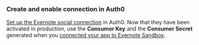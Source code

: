 ### Create and enable connection in Auth0
[Set up the Evernote social connection](/dashboard/guides/connections/set-up-connections-social) in Auth0. Now that they have been activated in production, use the **Consumer Key** and the **Consumer Secret** generated when you [connected your app to Evernote Sandbox](/connections/social/evernote-sandbox).
